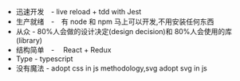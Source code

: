 * 迅速开发　- live reload + tdd with Jest
* 生产就绪　-　有 node 和 npm 马上可以开发,不用安装任何东西
* 从众 - 80%人会做的设计决定(design decision)和 80%人会使用的库(library)
* 结构简单　-　 React + Redux
* Type - typescript
* 没有魔法 - adopt css in js methodology,svg adopt svg in js

